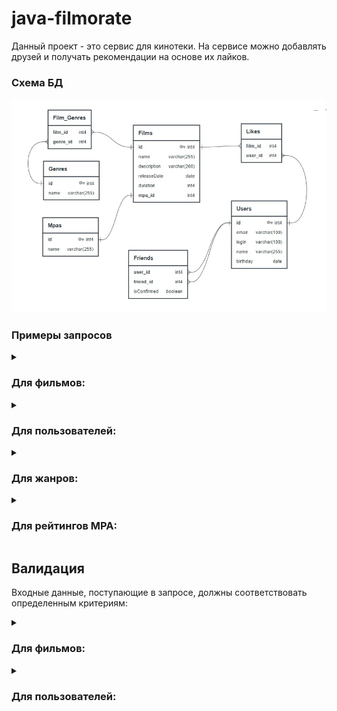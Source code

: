 # java-filmorate
Данный проект - это сервис для кинотеки. На сервисе можно добавлять друзей и получать рекомендации на основе их лайков.

### Схема БД
<img alt="Database diagram" src="./src/main/resources/Schema_BD_filmorate.jpg">

### Примеры запросов

<details>
    <summary><h3>Для фильмов:</h3></summary>

* `Создание` фильма:

```SQL
INSERT INTO films (name,
                   description,
                   releaseDate,
                   duration,
                   mpa_id)
VALUES (?, ?, ?, ?, ?);
```

* `Обновление` фильма:

```SQL
UPDATE
    films
SET name                = ?,
    description         = ?,
    releaseDate        = ?,
    duration           = ?,
    mpa_id             = ?
WHERE id = ?;
```

* `Получение` фильма `по идентификатору`:

```SQL
SELECT f.id,
       f.name,
       f.description,
       f.releaseDate,
       f.duration,
       mp.name AS mpa_rating,
       g.name  AS genre
FROM films f
         JOIN mpas mp ON f.mpa_id = mp.id
         JOIN film_genres fg ON f.id = fg.film_id
         JOIN genres g ON fg.genre_id = g.id
WHERE f.id = ?;
```   

* `Получение всех` фильмов:

```SQL
SELECT f.id,
       f.name,
       f.description,
       f.releaseDate,
       f.duration,
       mp.name AS mpa_rating,
       STRING_AGG(g.name, ', ' ORDER BY g.name) AS genres
FROM films f
         JOIN mpas mp ON f.mpa_id = mp.id
         JOIN film_genres fg ON f.id = fg.film_id
         JOIN genres g ON fg.genre_id = g.id
GROUP BY f.id;
```

* `Получение топ-N (по количеству лайков)` фильмов:
```SQL
SELECT f.id,
       f.name,
       f.description,
       f.releaseDate,
       f.duration,
       mp.name AS mpa_rating,
       g.name AS genre,
       COUNT(fl.user_id) AS like_count
FROM films f
         JOIN mpas mp ON f.mpa_id = mp.id
         JOIN film_genres fg ON f.id = fg.film_id
         JOIN genres g ON fg.genre_id = g.id
         LEFT JOIN likes fl ON f.id = fl.film_id
GROUP BY f.film_id,
         mp.name,
         g.name
ORDER BY like_count DESC LIMIT ?;
```
</details>

<details>
    <summary><h3>Для пользователей:</h3></summary>

* `Создание` пользователя:

```SQL
INSERT INTO users (email,
                   login,
                   name,
                   birthday)
VALUES (?, ?, ?, ?)
```

* `Обновление` пользователя:

```SQL
UPDATE
    users
SET email    = ?,
    login    = ?,
    name     = ?,
    birthday = ?
WHERE id = ?
```

* `Получение` пользователя `по идентификатору`:

```SQL
SELECT *
FROM users
WHERE id = ?
```   

* `Получение всех` пользователей:

```SQL
SELECT *
FROM users
``` 

* `Получение списка друзей` пользователя:

```SQL
SELECT *
FROM users u
WHERE u.id in (SELECT f.friend_id FROM friends as f WHERE f.user_id =2)
```

* `Получение общего списка друзей` между пользователем (id) и его другом(friend_id):

```SQL
SELECT *
FROM users
WHERE id IN (SELECT str1.friends_id
			FROM (select f.friend_id FROM friends as f WHERE f.user_id =2) str1
			JOIN (select f.friend_id FROM friends as f WHERE f.user_id =1) str2 on str1.friend_id = str2.friend_id)
``` 


</details>

<details>
    <summary><h3>Для жанров:</h3></summary>

* `Получение` жанра `по идентификатору`:

```SQL
SELECT *
FROM genres
WHERE genre_id = ?
``` 

* `Получение всех` жанров:

```SQL
SELECT *
FROM genres
```   
</details>

<details>
    <summary><h3>Для рейтингов MPA:</h3></summary>

* `Получение` рейтинга MPA `по идентификатору`:

```SQL
SELECT *
FROM mpas
WHERE mpa_id = ?
``` 

* `Получение всех` рейтингов MPA:

```SQL
SELECT *
FROM mpas
```   
</details>

## Валидация

Входные данные, поступающие в запросе,
должны соответствовать определенным критериям:

<details>
    <summary><h3>Для фильмов:</h3></summary>

* Название фильма должно быть указано и не может быть пустым
* Максимальная длина описания фильма не должна превышать 200 символов
* Дата релиза фильма должна быть не раньше 28 декабря 1895 года[^1]
* Продолжительность фильма должна быть положительной
* Рейтинг фильма должен быть указан

</details>

<details>
    <summary><h3>Для пользователей:</h3></summary>

* Электронная почта пользователя должна быть указана и соответствовать формату email
* Логин пользователя должен быть указан и не содержать пробелов
* Дата рождения пользователя должна быть указана и не может быть в будущем

</details>
